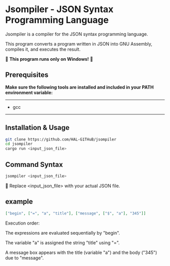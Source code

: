 # Jsompiler - JSON Syntax Programming Language

Jsompiler is a compiler for the JSON syntax programming language.

This program converts a program written in JSON into GNU Assembly, compiles it, and executes the result.

🚨 **This program runs only on Windows!** 🚨

## Prerequisites

**Make sure the following tools are installed and included in your PATH environment variable:**

---

- gcc

---

## Installation & Usage

```bash
git clone https://github.com/HAL-G1THuB/jsompiler
cd jsompiler
cargo run <input_json_file>
```

## Command Syntax

```bash
jsompiler <input_json_file>
```

📌 Replace <input_json_file> with your actual JSON file.

## example

```json
["begin", ["=", "a", "title"], ["message", ["$", "a"], "345"]]
```

Execution order:

The expressions are evaluated sequentially by "begin".

The variable "a" is assigned the string "title" using "=".

A message box appears with the title (variable "a") and the body ("345") due to "message".
